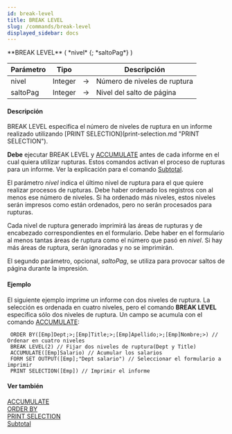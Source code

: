 ```yaml
---
id: break-level
title: BREAK LEVEL
slug: /commands/break-level
displayed_sidebar: docs
---
```


<!--REF #_command_.BREAK LEVEL.Syntax-->**BREAK LEVEL** ( *nivel* {; *saltoPag*} )<!-- END REF-->
<!--REF #_command_.BREAK LEVEL.Params-->
| Parámetro | Tipo |  | Descripción |
| --- | --- | --- | --- |
| nivel | Integer | &srarr; | Número de niveles de ruptura |
| saltoPag | Integer | &srarr; | Nivel del salto de página |

<!-- END REF-->

#### Descripción 

<!--REF #_command_.BREAK LEVEL.Summary-->BREAK LEVEL especifica el número de niveles de ruptura en un informe realizado utilizando [PRINT SELECTION](print-selection.md "PRINT SELECTION").<!-- END REF-->

**Debe** ejecutar BREAK LEVEL y [ACCUMULATE](accumulate.md "ACCUMULATE") antes de cada informe en el cual quiera utilizar rupturas. Estos comandos activan el proceso de rupturas para un informe. Ver la explicación para el comando [Subtotal](subtotal.md "Subtotal").

El parámetro *nivel* indica el último nivel de ruptura para el que quiere realizar procesos de rupturas. Debe haber ordenado los registros con al menos ese número de niveles. Si ha ordenado más niveles, estos niveles serán impresos como están ordenados, pero no serán procesados para rupturas.

Cada nivel de ruptura generado imprimirá las áreas de rupturas y de encabezado correspondientes en el formulario. Debe haber en el formulario al menos tantas áreas de ruptura como el número que pasó en *nivel*. Si hay más áreas de ruptura, serán ignoradas y no se imprimirán.

El segundo parámetro, opcional, *saltoPag*, se utiliza para provocar saltos de página durante la impresión. 

#### Ejemplo 

El siguiente ejemplo imprime un informe con dos niveles de ruptura. La selección es ordenada en cuatro niveles, pero el comando **BREAK LEVEL** especifica sólo dos niveles de ruptura. Un campo se acumula con el comando [ACCUMULATE](accumulate.md):

```4d
 ORDER BY([Emp]Dept;>;[Emp]Title;>;[Emp]Apellido;>;[Emp]Nombre;>) // Ordenar en cuatro niveles
 BREAK LEVEL(2) // Fijar dos niveles de ruptura(Dept y Title)
 ACCUMULATE([Emp]Salario) // Acumular los salarios
 FORM SET OUTPUT([Emp];"Dept salario") // Seleccionar el formulario a imprimir
 PRINT SELECTION([Emp]) // Imprimir el informe
```

#### Ver también 

[ACCUMULATE](accumulate.md)  
[ORDER BY](order-by.md)  
[PRINT SELECTION](print-selection.md)  
[Subtotal](subtotal.md)  